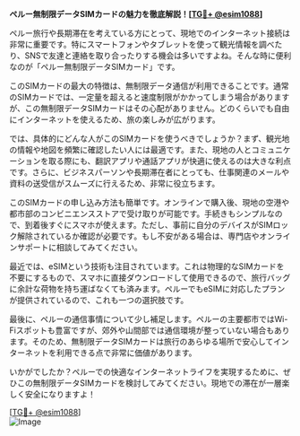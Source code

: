 **ペルー無制限データSIMカードの魅力を徹底解説！[[TG💪+ @esim1088](https://t.me/s/esim1088)]**

ペルー旅行や長期滞在を考えている方にとって、現地でのインターネット接続は非常に重要です。特にスマートフォンやタブレットを使って観光情報を調べたり、SNSで友達と連絡を取り合ったりする機会は多いですよね。そんな時に便利なのが「ペルー無制限データSIMカード」です。

このSIMカードの最大の特徴は、無制限データ通信が利用できることです。通常のSIMカードでは、一定量を超えると速度制限がかかってしまう場合がありますが、この無制限データSIMカードはその心配がありません。どのくらいでも自由にインターネットを使えるため、旅の楽しみが広がります。

では、具体的にどんな人がこのSIMカードを使うべきでしょうか？まず、観光地の情報や地図を頻繁に確認したい人には最適です。また、現地の人とコミュニケーションを取る際にも、翻訳アプリや通話アプリが快適に使えるのは大きな利点です。さらに、ビジネスパーソンや長期滞在者にとっても、仕事関連のメールや資料の送受信がスムーズに行えるため、非常に役立ちます。

このSIMカードの申し込み方法も簡単です。オンラインで購入後、現地の空港や都市部のコンビニエンスストアで受け取りが可能です。手続きもシンプルなので、到着後すぐにスマホが使えます。ただし、事前に自分のデバイスがSIMロック解除されているか確認が必要です。もし不安がある場合は、専門店やオンラインサポートに相談してみてください。

最近では、eSIMという技術も注目されています。これは物理的なSIMカードを不要にするもので、スマホに直接ダウンロードして使用できるので、旅行バッグに余計な荷物を持ち運ばなくても済みます。ペルーでもeSIMに対応したプランが提供されているので、これも一つの選択肢です。

最後に、ペルーの通信事情について少し補足します。ペルーの主要都市ではWi-Fiスポットも豊富ですが、郊外や山間部では通信環境が整っていない場合もあります。そのため、無制限データSIMカードは旅行のあらゆる場所で安心してインターネットを利用できる点で非常に価値があります。

いかがでしたか？ペルーでの快適なインターネットライフを実現するために、ぜひこの無制限データSIMカードを検討してみてください。現地での滞在が一層楽しく安全になりますよ！

[[TG💪+ @esim1088](https://t.me/s/esim1088)]  
![Image](https://i.postimg.cc/Y0z9fWf4/image.png)